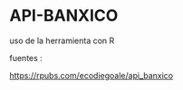 # API-BANXICO
uso de la herramienta con R


fuentes : 

https://rpubs.com/ecodiegoale/api_banxico
      
